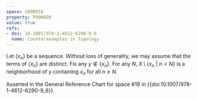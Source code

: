 ```yaml
---
space: S000016
property: P000020
value: true
refs:
- doi: 10.1007/978-1-4612-6290-9_6
  name: Counterexamples in Topology
---
```


Let $\{x_n\}$ be a sequence. Without loss of generality, we may assume that the terms of $\{x_n\}$ are distinct. Fix any $y \not\in \{x_n\}$. For any $N$, $X \setminus \{x_n\ |\ n < N\}$ is a neighborhood of $y$ containing $x_n$ for all $n \geq N$.

Asserted in the General Reference Chart for space #19 in
{{doi:10.1007/978-1-4612-6290-9_6}}.
